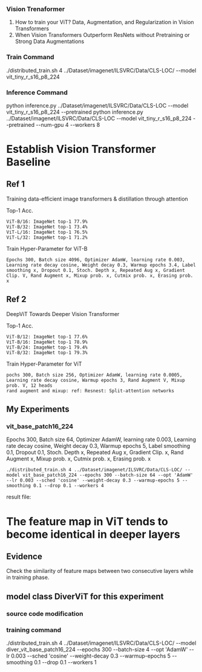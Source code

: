 
### Vision Trenaformer
1. How to train your ViT? Data, Augmentation, and Regularization in Vision Transformers
2. When Vision Transformers Outperform ResNets without Pretraining or Strong Data Augmentations

### Train Command
./distributed_train.sh 4 ../Dataset/imagenet/ILSVRC/Data/CLS-LOC/ --model vit_tiny_r_s16_p8_224

### Inference Command
python inference.py ../Dataset/imagenet/ILSVRC/Data/CLS-LOC --model vit_tiny_r_s16_p8_224 --pretrained
python inference.py ../Dataset/imagenet/ILSVRC/Data/CLS-LOC --model vit_tiny_r_s16_p8_224 --pretrained --num-gpu 4 --workers 8

# Establish Vision Transformer Baseline
## Ref 1
Training data-efficient image transformers & distillation through attention

Top-1 Acc.
```
ViT-B/16: ImageNet top-1 77.9%
ViT-B/32: ImageNet top-1 73.4%
ViT-L/16: ImageNet top-1 76.5%
ViT-L/32: ImageNet top-1 71.2%
```
Train Hyper-Parameter for ViT-B
```
Epochs 300, Batch size 4096, Optimizer AdamW, learning rate 0.003, Learning rate decay cosine, Weight decay 0.3, Warmup epochs 3.4, Label smoothing x, Dropout 0.1, Stoch. Depth x, Repeated Aug x, Gradient Clip. V, Rand Augment x, Mixup prob. x, Cutmix prob. x, Erasing prob. x
```
## Ref 2
DeepViT Towards Deeper Vision Transformer

Top-1 Acc.
```
ViT-B/12: ImageNet top-1 77.6%
ViT-B/16: ImageNet top-1 78.9%
ViT-B/24: ImageNet top-1 79.4%
ViT-B/32: ImageNet top-1 79.3%
```
Train Hyper-Parameter for ViT
```
pochs 300, Batch size 256, Optimizer AdamW, learning rate 0.0005, Learning rate decay cosine, Warmup epochs 3, Rand Augment V, Mixup prob. V, 12 heads
rand augment and mixup: ref: Resnest: Split-attention networks
```
## My Experiments
### vit_base_patch16_224
Epochs 300, Batch size 64, Optimizer AdamW, learning rate 0.003, Learning rate decay cosine, Weight decay 0.3, Warmup epochs 5, Label smoothing 0.1, Dropout 0.1, Stoch. Depth x, Repeated Aug x, Gradient Clip. x, Rand Augment x, Mixup prob. x, Cutmix prob. x, Erasing prob. x
```
./distributed_train.sh 4 ../Dataset/imagenet/ILSVRC/Data/CLS-LOC/ --model vit_base_patch16_224 --epochs 300 --batch-size 64 --opt 'AdamW' --lr 0.003 --sched 'cosine' --weight-decay 0.3 --warmup-epochs 5 --smoothing 0.1 --drop 0.1 --workers 4
```
result file:

# The feature map in ViT tends to become identical in deeper layers
## Evidence
Check the similarity of feature maps between two consecutive layers while in training phase.
## model class DiverViT for this experiment
### source code modification

### training command
./distributed_train.sh 4 ../Dataset/imagenet/ILSVRC/Data/CLS-LOC/ --model diver_vit_base_patch16_224 --epochs 300 --batch-size 4 --opt 'AdamW' --lr 0.003 --sched 'cosine' --weight-decay 0.3 --warmup-epochs 5 --smoothing 0.1 --drop 0.1 --workers 1
